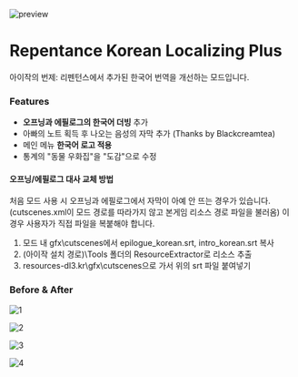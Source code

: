 ![preview](https://github.com/sawalk/Korean-Localizing-Plus/assets/76607639/15796204-d201-4448-b21f-549be0348381)

# Repentance Korean Localizing Plus
아이작의 번제: 리펜턴스에서 추가된 한국어 번역을 개선하는 모드입니다.   
### Features
 * **오프닝과 에필로그의 한국어 더빙** 추가
 * 아빠의 노트 획득 후 나오는 음성의 자막 추가 (Thanks by Blackcreamtea)
 * 메인 메뉴 **한국어 로고 적용**
 * 통계의 "동물 우화집"을 "도감"으로 수정   
#### 오프닝/에필로그 대사 교체 방법
처음 모드 사용 시 오프닝과 에필로그에서 자막이 아예 안 뜨는 경우가 있습니다. (cutscenes.xml이 모드 경로를 따라가지 않고 본게임 리소스 경로 파일을 불러옴) 이 경우 사용자가 직접 파일을 복붙해야 합니다.   
 1. 모드 내 gfx\cutscenes에서 epilogue_korean.srt, intro_korean.srt 복사
 2. (아이작 설치 경로)\Tools 폴더의 ResourceExtractor로 리소스 추출
 3. resources-dl3.kr\gfx\cutscenes으로 가서 위의 srt 파일 붙여넣기   
### Before & After
![1](https://github.com/sawalk/Korean-Localizing-Plus/assets/76607639/4788bc1f-88f0-4028-baa9-949272861dbd)

![2](https://github.com/sawalk/Korean-Localizing-Plus/assets/76607639/dd9f7409-0e47-48db-8faf-412b9b1bd08a)

![3](https://github.com/sawalk/Korean-Localizing-Plus/assets/76607639/e044194d-d090-450b-ac7a-8c4a9c30aa6a)

![4](https://github.com/sawalk/Korean-Localizing-Plus/assets/76607639/ca51b131-48c2-4b91-b893-1bb40d3413e6)
